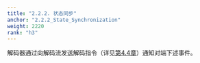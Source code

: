 ```yaml
---
title: "2.2.2. 状态同步"
anchor: "2.2.2_State_Synchronization"
weight: 2220
rank: "h3"
---
```


解码器通过向解码流发送解码指令（详见[第4.4章](#4.4_Decoder_Instructions)）通知对端下述事件。
